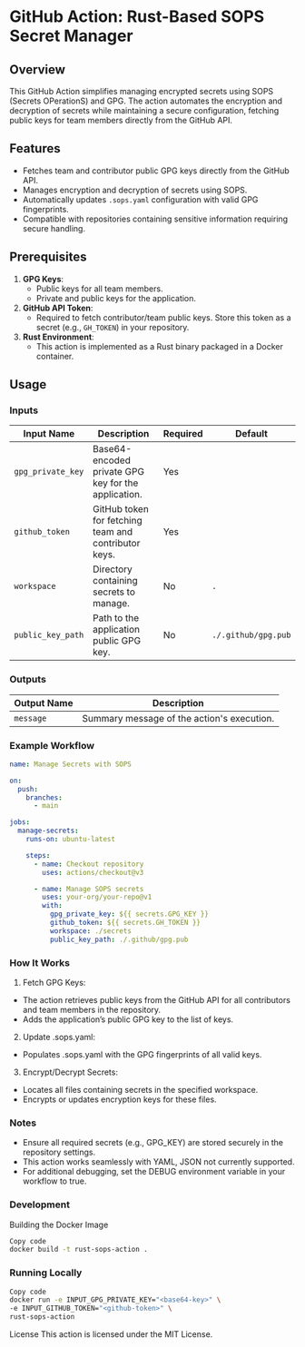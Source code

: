 # GitHub Action: Rust-Based SOPS Secret Manager

## Overview

This GitHub Action simplifies managing encrypted secrets using SOPS (Secrets OPerationS) and GPG. The action automates the encryption and decryption of secrets while maintaining a secure configuration, fetching public keys for team members directly from the GitHub API.

## Features

- Fetches team and contributor public GPG keys directly from the GitHub API.
- Manages encryption and decryption of secrets using SOPS.
- Automatically updates `.sops.yaml` configuration with valid GPG fingerprints.
- Compatible with repositories containing sensitive information requiring secure handling.

## Prerequisites

1. **GPG Keys**:
    - Public keys for all team members.
    - Private and public keys for the application.
2. **GitHub API Token**:
    - Required to fetch contributor/team public keys. Store this token as a secret (e.g., `GH_TOKEN`) in your repository.
3. **Rust Environment**:
    - This action is implemented as a Rust binary packaged in a Docker container.

## Usage

### Inputs

| Input Name           | Description                                           | Required | Default |
|----------------------|-------------------------------------------------------|----------|---------|
| `gpg_private_key`    | Base64-encoded private GPG key for the application.   | Yes      |         |
| `github_token`       | GitHub token for fetching team and contributor keys.  | Yes      |         |
| `workspace`          | Directory containing secrets to manage.              | No       | `.`     |
| `public_key_path`    | Path to the application public GPG key.              | No       | `./.github/gpg.pub` |

### Outputs

| Output Name          | Description                                           |
|----------------------|-------------------------------------------------------|
| `message`            | Summary message of the action's execution.           |

### Example Workflow

```yaml
name: Manage Secrets with SOPS

on:
  push:
    branches:
      - main

jobs:
  manage-secrets:
    runs-on: ubuntu-latest

    steps:
      - name: Checkout repository
        uses: actions/checkout@v3

      - name: Manage SOPS secrets
        uses: your-org/your-repo@v1
        with:
          gpg_private_key: ${{ secrets.GPG_KEY }}
          github_token: ${{ secrets.GH_TOKEN }}
          workspace: ./secrets
          public_key_path: ./.github/gpg.pub
```

### How It Works

1. Fetch GPG Keys:

- The action retrieves public keys from the GitHub API for all contributors and team members in the repository.
- Adds the application’s public GPG key to the list of keys.

2. Update .sops.yaml:

- Populates .sops.yaml with the GPG fingerprints of all valid keys.

3. Encrypt/Decrypt Secrets:

- Locates all files containing secrets in the specified workspace.
- Encrypts or updates encryption keys for these files.

### Notes
- Ensure all required secrets (e.g., GPG_KEY) are stored securely in the repository settings.
- This action works seamlessly with YAML, JSON not currently supported.
- For additional debugging, set the DEBUG environment variable in your workflow to true.

### Development

Building the Docker Image
```bash
Copy code
docker build -t rust-sops-action .
```

### Running Locally
```bash
Copy code
docker run -e INPUT_GPG_PRIVATE_KEY="<base64-key>" \
-e INPUT_GITHUB_TOKEN="<github-token>" \
rust-sops-action
```

License
This action is licensed under the MIT License.
